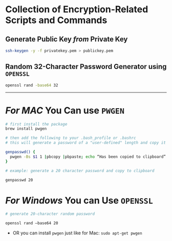 # Collection of Encryption-Related Scripts and Commands


## Generate Public Key *from* Private Key
```bash
ssh-keygen -y -f privatekey.pem > publickey.pem
```

## Random 32-Character Password Generator using ```OPENSSL```
```bash
openssl rand -base64 32
```

----------------


# *For MAC* You Can use ```PWGEN```
```bash
# first install the package
brew install pwgen

# then add the following to your .bash_profile or .bashrc
# this will generate a password of a "user-defined" length and copy it to clipboard

genpasswd() { 
  pwgen -Bs $1 1 |pbcopy |pbpaste; echo “Has been copied to clipboard”
}

# example: generate a 20 character password and copy to clipboard

genpasswd 20

```

# *For Windows* You can Use ```OPENSSL```
```bash
# generate 20-character random password

openssl rand –base64 20
```
- OR you can install ```pwgen``` just like for Mac: ```sudo apt-get pwgen```

